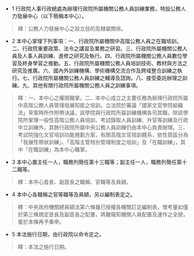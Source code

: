 * 1 行政院人事行政總處為辦理行政院所屬機關公務人員訓練業務，特設公務人力發展中心（以下簡稱本中心）。

> 釋：公務人力發展中心之設立目的及隸屬關係。

* 2 本中心掌理下列事項：一、行政院所屬機關中高階公務人員之在職培訓。二、行政院重要政策、法令之講習及業務之研習。三、行政院所屬機關公務人員及人事人員訓練、進修之研究及執行。四、行政院所屬機關公務人員數位學習及終身學習之推動。五、行政院所屬機關公務人員培訓技術、教材與方法之研究及推廣。六、國內外訓練機構、學術機構交流合作及跨域整合訓練之執行。七、行政院所屬機關公務人員訓練之輔導及諮詢。八、接受委託辦理之訓練。九、其他有關行政院所屬機關公務人員之訓練事項。

> 釋：一、本中心之權限職掌。二、本中心成立之主要任務為辦理行政院所屬中高階公務人員管理發展知能之培訓。立法院於審議「國家文官學院組織法」草案時所作附帶決議，該學院與行政院所屬訓練機構各司其職，除該學院所掌理一般性高階公務人員培訓、考試錄取人員訓練、升官等訓練及行政中立訓練外，其餘行政院所屬中央公務人員訓練仍由本中心負責辦理。三、考試院強化文官培訓功能規劃方案，有關高階文官培訓體系，依性質區分為「發展性帶狀訓練」、「高階主管特別管理制度之培訓」及「在職訓練」，其中「在職訓練」為本中心職掌。

* 3 本中心置主任一人，職務列簡任第十三職等；副主任一人，職務列簡任第十二職等。

> 釋：本中心首長、副首長之職稱、官職等及員額。

* 4 本中心各職稱之官等職等及員額，另以編制表定之。

> 釋：中央政府機關總員額法第六條雖已授權各機關訂定編制表，惟考量如僅於第三條規定首長及副首長之配置，將難窺知機關人員配置及運作之全貌，爰於本條再予重申。

* 5 本法施行日期，由行政院以命令定之。

> 釋：本法之施行日期。

